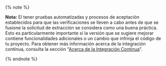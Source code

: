 {% note %}

**Nota:** El tener pruebas automatizadas y procesos de aceptación establecidos para que las verificaciones se lleven a cabo antes de que se fusione la solicitud de extracción se considera como una buena práctica. Esto es particularmente importante si la versión que se sugiere mejorar contiene funcionalidades adicionales o un cambio que infrinja el código de tu proyecto. Para obtener más información acerca de la integración contínua, consulta la sección "[Acerca de la Integración Contínua](/actions/building-and-testing-code-with-continuous-integration/about-continuous-integration)".

{% endnote %}
